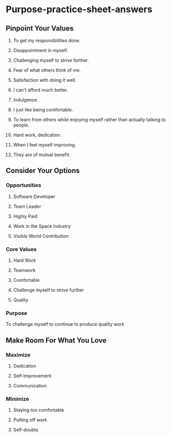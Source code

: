 # Purpose-practice-sheet-answers

## Pinpoint Your Values

1. To get my responsibilities done.

2. Disappointment in myself.

3. Challenging myself to strive further.

4. Fear of what others think of me.

5. Satisfaction with doing it well.

6. I can't afford much better.

7. Indulgence.

8. I just like being comfortable.

9. To learn from others while enjoying myself rather than actually talking to people.

10. Hard work, dedication.

11. When I feel myself improving.

12. They are of mutual benefit.

## Consider Your Options

### Opportunities

1. Software Developer

2. Team Leader

3. Highly Paid

4. Work in the Space Industry

5. Visible World Contribution

### Core Values

1. Hard Work

2. Teamwork

3. Comfortable

4. Challenge myself to strive further

5. Quality

### Purpose

To challenge myself to continue to produce quality work

## Make Room For What You Love

### Maximize

1. Dedication

2. Self-Improvement

3. Communication

### Minimize

1. Staying too comfortable

2. Putting off work

3. Self-doubts

